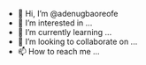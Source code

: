 - 👋 Hi, I’m @adenugbaoreofe
- 👀 I’m interested in ...
- 🌱 I’m currently learning ...
- 💞️ I’m looking to collaborate on ...
- 📫 How to reach me ...

<!---
adenugbaoreofe/adenugbaoreofe is a ✨ special ✨ repository because its `README.md` (this file) appears on your GitHub profile.
You can click the Preview link to take a look at your changes.
@ossdao-org•AIRDROP-0x01dfCf251789d59592D75387B73cf9165cb03379
